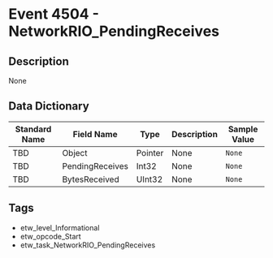 # Event 4504 - NetworkRIO_PendingReceives

## Description
None

## Data Dictionary
|Standard Name|Field Name|Type|Description|Sample Value|
|---|---|---|---|---|
|TBD|Object|Pointer|None|`None`|
|TBD|PendingReceives|Int32|None|`None`|
|TBD|BytesReceived|UInt32|None|`None`|

## Tags
* etw_level_Informational
* etw_opcode_Start
* etw_task_NetworkRIO_PendingReceives